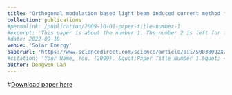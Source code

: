 ```yaml
---
title: "Orthogonal modulation based light beam induced current method for anti-noise defect detection in photovoltaic cells"
collection: publications
#permalink: /publication/2009-10-01-paper-title-number-1
#excerpt: 'This paper is about the number 1. The number 2 is left for future work.'
#date: 2022-09-18
venue: 'Solar Energy'
paperurl: 'https://www.sciencedirect.com/science/article/pii/S0038092X22006089'
#citation: 'Your Name, You. (2009). &quot;Paper Title Number 1.&quot; <i>Journal 1</i>. 1(1).'
author: Dongwen Gan
---
```


#[Download paper here](https://www.sciencedirect.com/science/article/pii/S0038092X22006089)
